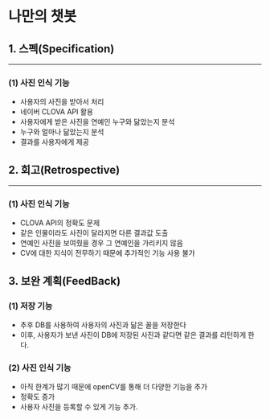 # 나만의 챗봇

## 1. 스펙(Specification)
***
### (1) 사진 인식 기능
*   사용자의 사진을 받아서 처리
*   네이버 CLOVA API 활용
*   사용자에게 받은 사진을 연예인 누구와 닮았는지 분석
*   누구와 얼마나 닮았는지 분석
*   결과를 사용자에게 제공

## 2. 회고(Retrospective)
***
### (1) 사진 인식 기능
*   CLOVA API의 정확도 문제
*   같은 인물이라도 사진이 달라지면 다른 결과값 도출
*   연예인 사진을 보여줬을 경우 그 연예인을 가리키지 않음
*   CV에 대한 지식이 전무하기 때문에 추가적인 기능 사용 불가

## 3. 보완 계획(FeedBack)
### (1) 저장 기능
*   추후 DB를 사용하여 사용자의 사진과 닮은 꼴을 저장한다
*   이후, 사용자가 보낸 사진이 DB에 저장된 사진과 같다면 같은 결과를 리턴하게 한다.

### (2) 사진 인식 기능
*   아직 한계가 많기 때문에 openCV를 통해 더 다양한 기능을 추가
*   정확도 증가
*   사용자 사진을 등록할 수 있게 기능 추가.